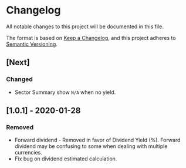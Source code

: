 # Changelog
All notable changes to this project will be documented in this file.

The format is based on [Keep a Changelog](https://keepachangelog.com/en/1.0.0/),
and this project adheres to [Semantic Versioning](https://semver.org/spec/v2.0.0.html).

## [Next]
### Changed
- Sector Summary show `N/A` when no yield.

## [1.0.1] - 2020-01-28
### Removed
- Forward dividend - Removed in favor of Dividend Yield (%). Forward dividend may be confusing to some when dealing with multiple currencies.
- Fix bug on dividend estimated calculation.
